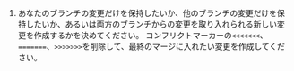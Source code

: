 1. あなたのブランチの変更だけを保持したいか、他のブランチの変更だけを保持したいか、あるいは両方のブランチからの変更を取り入れられる新しい変更を作成するかを決めてください。 コンフリクトマーカーの`<<<<<<<`、`=======`、`>>>>>>>`を削除して、最終のマージに入れたい変更を作成してください。
